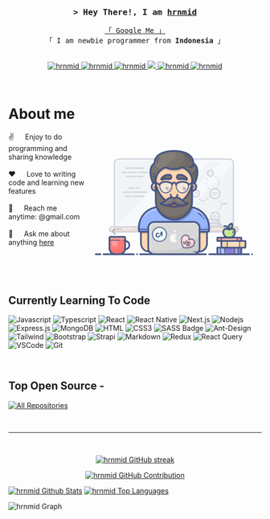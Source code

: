<!-- Intro  -->
<h3 align="center">
        <samp>&gt; Hey There!, I am
                <b><a target="_blank" href="https://">hrnmid</a></b>
        </samp>
</h3>


<p align="center"> 
  <samp>
    <a href="https://">「 Google Me 」</a>
    <br>
    「 I am newbie programmer from <b>Indonesia</b> 」
    <br>
    <br>
  </samp>
</p>

<p align="center">
 <a href="https://" target="blank">
  <img src="https://img.shields.io/badge/Website-DC143C?style=for-the-badge&logo=medium&logoColor=white" alt="hrnmid" />
 </a>
 <a href="https://" target="_blank">
  <img src="https://img.shields.io/badge/LinkedIn-0077B5?style=for-the-badge&logo=linkedin&logoColor=white" alt="hrnmid"/>
 </a>
 <a href="https://" target="_blank">
  <img src="https://img.shields.io/badge/dev.to-0A0A0A?style=for-the-badge&logo=dev.to&logoColor=white" alt="hrnmid" />
 </a>
 <a href="https://" target="_blank">
  <img src="https://img.shields.io/badge/Twitter-1DA1F2?style=for-the-badge&logo=twitter&logoColor=white" />
 </a>
 <a href="https://" target="_blank">
  <img src="https://img.shields.io/badge/Instagram-fe4164?style=for-the-badge&logo=instagram&logoColor=white" alt="hrnmid" />
 </a> 
 <a href="https://" target="_blank">
  <img src="https://img.shields.io/badge/Facebook-20BEFF?&style=for-the-badge&logo=facebook&logoColor=white" alt="hrnmid"  />
  </a> 
</p>
<br />

<!-- About Section -->
 # About me
 
<p>
 <img align="right" width="350" src="/programmer.gif" alt="Coding gif" />
  
 ✌️ &emsp; Enjoy to do programming and sharing knowledge <br/><br/>
 ❤️ &emsp; Love to writing code and learning new features<br/><br/>
 📧 &emsp; Reach me anytime: @gmail.com<br/><br/>
 💬 &emsp; Ask me about anything [here](https://github.com/hrnmid)

</p>

<br/>
<br/>
<br/>

## Currently Learning To Code

![Javascript](https://img.shields.io/badge/Javascript-F0DB4F?style=for-the-badge&labelColor=black&logo=javascript&logoColor=F0DB4F)
![Typescript](https://img.shields.io/badge/Typescript-007acc?style=for-the-badge&labelColor=black&logo=typescript&logoColor=007acc)
![React](https://img.shields.io/badge/-React-61DBFB?style=for-the-badge&labelColor=black&logo=react&logoColor=61DBFB)
![React Native](https://img.shields.io/badge/React_Native-20232A?style=for-the-badge&logo=react&logoColor=61DAFB)
![Next.js](https://img.shields.io/badge/next.js-000000?style=for-the-badge&logo=nextdotjs&logoColor=white)
![Nodejs](https://img.shields.io/badge/Nodejs-3C873A?style=for-the-badge&labelColor=black&logo=node.js&logoColor=3C873A)
![Express.js](https://img.shields.io/badge/Express.js-000000?style=for-the-badge&logo=express&logoColor=white)
![MongoDB](https://img.shields.io/badge/MongoDB-4EA94B?style=for-the-badge&logo=mongodb&logoColor=white)
![HTML](https://img.shields.io/badge/HTML5-E34F26?style=for-the-badge&logo=html5&logoColor=white)
![CSS3](https://img.shields.io/badge/CSS3-1572B6?style=for-the-badge&logo=css3&logoColor=white)
![SASS Badge](https://img.shields.io/badge/Sass-CC6699?style=for-the-badge&logo=sass&logoColor=white)
![Ant-Design](https://img.shields.io/badge/AntDesign-0170FE?style=for-the-badge&logo=antdesign&logoColor=white)
![Tailwind](https://img.shields.io/badge/Tailwind_CSS-092749?style=for-the-badge&logo=tailwindcss&logoColor=06B6D4&labelColor=000000)
![Bootstrap](https://img.shields.io/badge/Bootstrap-563D7C?style=for-the-badge&logo=bootstrap&logoColor=white)
![Strapi](https://img.shields.io/badge/strapi-2E7EEA?style=for-the-badge&logo=strapi&logoColor=white)
![Markdown](https://img.shields.io/badge/Markdown-000000?style=for-the-badge&logo=markdown&logoColor=white)
![Redux](https://img.shields.io/badge/Redux-593D88?style=for-the-badge&logo=redux&logoColor=white)
![React Query](https://img.shields.io/badge/-React_Query-FF4154?style=for-the-badge&logo=react%20query&logoColor=white)
![VSCode](https://img.shields.io/badge/Visual_Studio-0078d7?style=for-the-badge&logo=visual%20studio&logoColor=white)
![Git](https://img.shields.io/badge/Git-F05032?style=for-the-badge&logo=git&logoColor=white)

<br/>

## Top Open Source -
<!--[![Web Projects](https://github-readme-stats.vercel.app/api/pin/?username=hrnmid&repo=web-projects&border_color=7F3FBF&bg_color=0D1117&title_color=C9D1D9&text_color=8B949E&icon_color=7F3FBF)](https://github.com/hrnmid/web-projects)
[![Al Folio](https://github-readme-stats.vercel.app/api/pin/?username=hrnmid&repo=al-folio&border_color=7F3FBF&bg_color=0D1117&title_color=C9D1D9&text_color=8B949E&icon_color=7F3FBF)](https://github.com/hrnmid/al-folio)
[![Al Siam Readme](https://github-readme-stats.vercel.app/api/pin/?username=hrnmid&repo=hrnmid&border_color=7F3FBF&bg_color=0D1117&title_color=C9D1D9&text_color=8B949E&icon_color=7F3FBF)](https://github.com/hrnmid/hrnmid)
[![Al Siam Teminal](https://github-readme-stats.vercel.app/api/pin/?username=hrnmid&repo=hrnmid.github.io&border_color=7F3FBF&bg_color=0D1117&title_color=C9D1D9&text_color=8B949E&icon_color=7F3FBF)](https://github.com/hrnmid/hrnmid.github.io)
-->
<p align="left">
  <a href="https://github.com/hrnmid?tab=repositories" target="_blank"><img alt="All Repositories" title="All Repositories" src="https://img.shields.io/badge/-All%20Repos-2962FF?style=for-the-badge&logo=koding&logoColor=white"/></a>
</p>

<br/>
<hr/>
<br/>

<p align="center">
  <a href="https://github.com/hrnmid">
    <img src="https://github-readme-streak-stats.herokuapp.com/?user=hrnmid&theme=radical&border=7F3FBF&background=0D1117" alt="hrnmid GitHub streak"/>
  </a>
</p>

<p align="center">
  <a href="https://github.com/hrnmid">
    <img src="https://github-profile-summary-cards.vercel.app/api/cards/profile-details?username=hrnmid&theme=radical" alt="hrnmid GitHub Contribution"/>
  </a>
</p>

<a> 
    <a href="https://github.com/hrnmid"><img alt="hrnmid Github Stats" src="https://denvercoder1-github-readme-stats.vercel.app/api?username=hrnmid&show_icons=true&count_private=true&theme=react&border_color=7F3FBF&bg_color=0D1117&title_color=F85D7F&icon_color=F8D866" height="192px" width="49.5%"/></a>
  <a href="https://github.com/hrnmid"><img alt="hrnmid Top Languages" src="https://denvercoder1-github-readme-stats.vercel.app/api/top-langs/?username=hrnmid&langs_count=8&layout=compact&theme=react&border_color=7F3FBF&bg_color=0D1117&title_color=F85D7F&icon_color=F8D866" height="192px" width="49.5%"/></a>
  <br/>
</a>


![hrnmid Graph](https://github-readme-activity-graph.vercel.app/graph?username=hrnmid&custom_title=HrnMid%20GitHub%20Activity%20Graph&bg_color=0D1117&color=7F3FBF&line=7F3FBF&point=7F3FBF&area_color=FFFFFF&title_color=FFFFFF&area=true)
